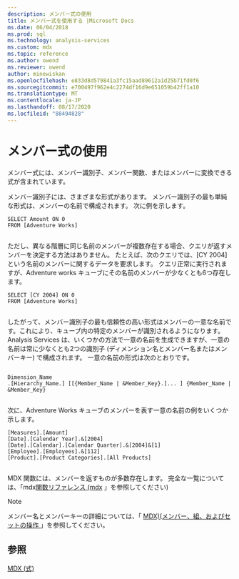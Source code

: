 ```yaml
---
description: メンバー式の使用
title: メンバー式を使用する |Microsoft Docs
ms.date: 06/04/2018
ms.prod: sql
ms.technology: analysis-services
ms.custom: mdx
ms.topic: reference
ms.author: owend
ms.reviewer: owend
author: minewiskan
ms.openlocfilehash: e833d8d579841a3fc15aad89612a1d25b71fd0f6
ms.sourcegitcommit: e700497f962e4c2274df16d9e651059b42ff1a10
ms.translationtype: MT
ms.contentlocale: ja-JP
ms.lasthandoff: 08/17/2020
ms.locfileid: "88494828"
---
```

# <a name="using-member-expressions"></a>メンバー式の使用


  メンバー式には、メンバー識別子、メンバー関数、またはメンバーに変換できる式が含まれています。  
  
 メンバー識別子には、さまざまな形式があります。 メンバー識別子の最も単純な形式は、メンバーの名前で構成されます。 次に例を示します。  
  
```  
SELECT Amount ON 0  
FROM [Adventure Works]  
  
```  
  
 ただし、異なる階層に同じ名前のメンバーが複数存在する場合、クエリが返すメンバーを決定する方法はありません。 たとえば、次のクエリでは、[CY 2004] という名前のメンバーに関するデータを要求します。 クエリ正常に実行されますが、Adventure works キューブにその名前のメンバーが少なくとも6つ存在します。  
  
```  
SELECT [CY 2004] ON 0  
FROM [Adventure Works]  
  
```  
  
 したがって、メンバー識別子の最も信頼性の高い形式はメンバーの一意な名前です。これにより、キューブ内の特定のメンバーが識別されるようになります。 Analysis Services は、いくつかの方法で一意の名前を生成できますが、一意の名前は常に少なくとも2つの識別子 (ディメンション名とメンバー名またはメンバーキー) で構成されます。 一意の名前の形式は次のとおりです。  
  
```  
  
Dimension_Name  
.[Hierarchy_Name.] [[{Member_Name | &Member_Key}.]... ] {Member_Name | &Member_Key}  
  
```  
  
 次に、Adventure Works キューブのメンバーを表す一意の名前の例をいくつか示します。  
  
```  
[Measures].[Amount]  
[Date].[Calendar Year].&[2004]  
[Date].[Calendar].[Calendar Quarter].&[2004]&[1]  
[Employee].[Employees].&[112]  
[Product].[Product Categories].[All Products]  
  
```  
  
 MDX 関数には、メンバーを返すものが多数存在します。 完全な一覧については、「mdx[関数リファレンス &#40;mdx](../mdx/mdx-function-reference-mdx.md) 」を参照してください&#41;  
  
> [!NOTE]  
>  メンバー名とメンバーキーの詳細については、「 [MDX&#41;&#40;メンバー、組、およびセットの操作 ](https://docs.microsoft.com/analysis-services/multidimensional-models/mdx/working-with-members-tuples-and-sets-mdx)」を参照してください。  
  
## <a name="see-also"></a>参照  
 [MDX &#40;式&#41;](../mdx/expressions-mdx.md)  
  
  
